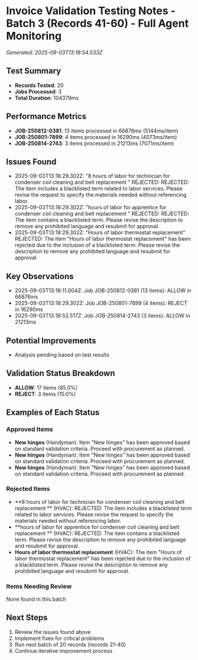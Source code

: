 # Invoice Validation Testing Notes - Batch 3 (Records 41-60) - Full Agent Monitoring
*Generated: 2025-09-03T13:18:54.533Z*

## Test Summary
- **Records Tested**: 20
- **Jobs Processed**: 3
- **Total Duration**: 104379ms

## Performance Metrics
- **JOB-250812-0381**: 13 items processed in 66876ms (5144ms/item)
- **JOB-250801-7899**: 4 items processed in 16290ms (4073ms/item)
- **JOB-250814-2743**: 3 items processed in 21213ms (7071ms/item)

## Issues Found
- 2025-09-03T13:18:29.302Z: "8 hours of labor for technician for condenser coil cleaning and belt replacement " REJECTED: REJECTED: The item includes a blacklisted term related to labor services. Please revise the request to specify the materials needed without referencing labor.
- 2025-09-03T13:18:29.302Z: "hours of labor for apprentice for condenser coil cleaning and belt replacement " REJECTED: REJECTED: The item contains a blacklisted term. Please revise the description to remove any prohibited language and resubmit for approval.
- 2025-09-03T13:18:29.302Z: "Hours of labor thermostat replacement" REJECTED: The item "Hours of labor thermostat replacement" has been rejected due to the inclusion of a blacklisted term. Please revise the description to remove any prohibited language and resubmit for approval.

## Key Observations  
- 2025-09-03T13:18:11.004Z: Job JOB-250812-0381 (13 items): ALLOW in 66876ms
- 2025-09-03T13:18:29.302Z: Job JOB-250801-7899 (4 items): REJECT in 16290ms
- 2025-09-03T13:18:52.517Z: Job JOB-250814-2743 (3 items): ALLOW in 21213ms

## Potential Improvements
- Analysis pending based on test results

## Validation Status Breakdown
- **ALLOW**: 17 items (85.0%)
- **REJECT**: 3 items (15.0%)

## Examples of Each Status

### Approved Items
- **New hinges** (Handyman): Item "New hinges" has been approved based on standard validation criteria. Proceed with procurement as planned.
- **New hinges** (Handyman): Item "New hinges" has been approved based on standard validation criteria. Proceed with procurement as planned.
- **New hinges** (Handyman): Item "New hinges" has been approved based on standard validation criteria. Proceed with procurement as planned.

### Rejected Items  
- **8 hours of labor for technician for condenser coil cleaning and belt replacement ** (HVAC): REJECTED: The item includes a blacklisted term related to labor services. Please revise the request to specify the materials needed without referencing labor.
- **hours of labor for apprentice for condenser coil cleaning and belt replacement ** (HVAC): REJECTED: The item contains a blacklisted term. Please revise the description to remove any prohibited language and resubmit for approval.
- **Hours of labor thermostat replacement** (HVAC): The item "Hours of labor thermostat replacement" has been rejected due to the inclusion of a blacklisted term. Please revise the description to remove any prohibited language and resubmit for approval.

### Items Needing Review
None found in this batch

## Next Steps
1. Review the issues found above
2. Implement fixes for critical problems
3. Run next batch of 20 records (records 21-40)
4. Continue iterative improvement process
